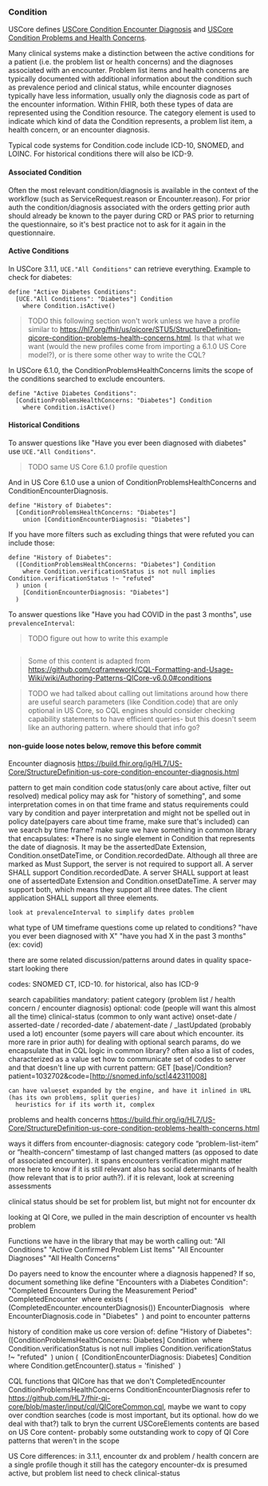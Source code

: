 


### Condition

USCore defines [USCore Condition Encounter Diagnosis](https://build.fhir.org/ig/HL7/US-Core/StructureDefinition-us-core-condition-encounter-diagnosis.html) and [USCore Condition Problems and Health Concerns](https://build.fhir.org/ig/HL7/US-Core/StructureDefinition-us-core-condition-problems-health-concerns.html).

Many clinical systems make a distinction between the active conditions for a patient (i.e. the problem list or health concerns) and the diagnoses associated with an encounter. Problem list items and health concerns are typically documented with additional information about the condition such as prevalence period and clinical status, while encounter diagnoses typically have less information, usually only the diagnosis code as part of the encounter information. Within FHIR, both these types of data are represented using the Condition resource. The category element is used to indicate which kind of data the Condition represents, a problem list item, a health concern, or an encounter diagnosis.

Typical code systems for Condition.code include ICD-10, SNOMED, and LOINC. For historical conditions there will also be ICD-9.

#### Associated Condition ####
Often the most relevant condition/diagnosis is available in the context of the workflow (such as ServiceRequest.reason or Encounter.reason). For prior auth the condition/diagnosis associated with the orders getting prior auth should already be known to the payer during CRD or PAS prior to returning the questionnaire, so it's best practice not to ask for it again in the questionnaire.


#### Active Conditions ####

In USCore 3.1.1, ```UCE."All Conditions"``` can retrieve everything. Example to check for diabetes:
```cql
define "Active Diabetes Conditions":
  [UCE."All Conditions": "Diabetes"] Condition
    where Condition.isActive()
```

>TODO this following section won't work unless we have a profile similar to https://hl7.org/fhir/us/qicore/STU5/StructureDefinition-qicore-condition-problems-health-concerns.html. Is that what we want (would the new profiles come from importing a 6.1.0 US Core model?), or is there some other way to write the CQL?

In USCore 6.1.0, the ConditionProblemsHealthConcerns limits the scope of the conditions searched to exclude encounters.
```cql
define "Active Diabetes Conditions":
  [ConditionProblemsHealthConcerns: "Diabetes"] Condition
    where Condition.isActive()
```

#### Historical Conditions ####

To answer questions like "Have you ever been diagnosed with diabetes" use ```UCE."All Conditions"```.

>TODO same US Core 6.1.0 profile question

And in US Core 6.1.0 use a union of ConditionProblemsHealthConcerns and ConditionEncounterDiagnosis.
```cql
define "History of Diabetes":
  [ConditionProblemsHealthConcerns: "Diabetes"]
    union [ConditionEncounterDiagnosis: "Diabetes"]
```

If you have more filters such as excluding things that were refuted you can include those:
```cql
define "History of Diabetes":
  ([ConditionProblemsHealthConcerns: "Diabetes"] Condition
    where Condition.verificationStatus is not null implies Condition.verificationStatus !~ "refuted"
  ) union (
    [ConditionEncounterDiagnosis: "Diabetes"] 
  )
```

To answer questions like "Have you had COVID in the past 3 months", use ```prevalenceInterval```:
>TODO figure out how to write this example
```cql
```


> Some of this content is adapted from https://github.com/cqframework/CQL-Formatting-and-Usage-Wiki/wiki/Authoring-Patterns-QICore-v6.0.0#conditions



> TODO we had talked about calling out limitations around how there are useful search parameters (like Condition.code) that are only optional in US Core, so CQL engines should consider checking capability statements to have efficient queries- but this doesn't seem like an authoring pattern. where should that info go?



#### non-guide loose notes below, remove this before commit ####
Encounter diagnosis https://build.fhir.org/ig/HL7/US-Core/StructureDefinition-us-core-condition-encounter-diagnosis.html

pattern to get main condition code
status(only care about active, filter out resolved)
  medical policy may ask for "history of something", and some interpretation comes in on that
  time frame and status requirements could vary by condition and payer interpretation
  and might not be spelled out in policy
date(payers care about time frame, make sure that's included)
  can we search by time frame?
    make sure we have something in common library that encapsulates:
    *There is no single element in Condition that represents the date of diagnosis. It may be the assertedDate Extension, Condition.onsetDateTime, or Condition.recordedDate.
    Although all three are marked as Must Support, the server is not required to support all.
    A server SHALL support Condition.recordedDate.
    A server SHALL support at least one of assertedDate Extension and Condition.onsetDateTime. A server may support both, which means they support all three dates.
    The client application SHALL support all three elements.

    look at prevalenceInterval to simplify dates problem

what type of UM timeframe questions come up related to conditions?
  "have you ever been diagnosed with X"
  "have you had X in the past 3 months" (ex: covid)

  there are some related discussion/patterns around dates in quality space- start looking there

codes: SNOMED CT, ICD-10. for historical, also has ICD-9

search capabilities
mandatory: 
  patient
  category (problem list / health concern / encounter diagnosis)
optional: 
  code (people will want this almost all the time)
  clinical-status (common to only want active)
  onset-date / asserted-date / recorded-date / abatement-date / _lastUpdated (probably used a lot)
  encounter (some payers will care about which encounter. its more rare in prior auth)
for dealing with optional search params, do we encapsulate that in CQL logic in common library?
  often also a list of codes, characterized as a value set
  how to communicate set of codes to server
    and that doesn't line up with current pattern: GET [base]/Condition?patient=1032702&code=[http://snomed.info/sct|442311008]

    can have valueset expanded by the engine, and have it inlined in URL (has its own problems, split queries)
      heuristics for if its worth it, complex


problems and health concerns https://build.fhir.org/ig/HL7/US-Core/StructureDefinition-us-core-condition-problems-health-concerns.html

ways it differs from encounter-diagnosis:
category code “problem-list-item” or “health-concern”
timestamp of last changed matters (as opposed to date of associated encounter). it spans encounters
verification might matter more here to know if it is still relevant
also has social determinants of health (how relevant that is to prior auth?). if it is relevant, look at screening assessments

clinical status should be set for problem list, but might not for encounter dx

looking at QI Core, we pulled in the main description of encounter vs health problem

Functions we have in the library that may be worth calling out:
"All Conditions"
"Active Confirmed Problem List Items"
"All Encounter Diagnoses"
"All Health Concerns"

Do payers need to know the encounter where a diagnosis happened? If so, document something like
define "Encounters with a Diabetes Condition":`
  `"Completed Encounters During the Measurement Period" CompletedEncounter`
    `where exists (`
      `(CompletedEncounter.encounterDiagnosis()) EncounterDiagnosis `
        `where EncounterDiagnosis.code in "Diabetes"`
    `)
and point to encounter patterns


history of condition
make us core version of:
define "History of Diabetes":`
  `([ConditionProblemsHealthConcerns: Diabetes] Condition`
    `where Condition.verificationStatus is not null implies Condition.verificationStatus !~ "refuted"`
  `) union (`
    `[ConditionEncounterDiagnosis: Diabetes] Condition`
      `where Condition.getEncounter().status = 'finished'`
  `)



CQL functions that QICore has that we don't
CompletedEncounter
ConditionProblemsHealthConcerns
ConditionEncounterDiagnosis
refer to https://github.com/HL7/fhir-qi-core/blob/master/input/cql/QICoreCommon.cql, maybe we want to copy over
condtion searches (code is most important, but its optional. how do we deal with that?)
talk to bryn
  the current USCoreElements contents are based on US Core content- probably some outstanding work to
  copy of QI Core patterns that weren't in the scope

US Core differences:
in 3.1.1, encounter dx and problem / health concern are a single profile
though it still has the category
encounter-dx is presumed active, but problem list need to check clinical-status


